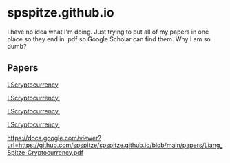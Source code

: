 # spspitze.github.io

I have no idea what I'm doing. Just trying to put all of my papers in one place so they end in .pdf so Google Scholar can find them. Why I am so dumb?

## Papers

[LScryptocurrency](https://github.com/spspitze/spspitze.github.io/blob/main/papers/Liang_Spitze_Cryptocurrency.pdf)

<a href="https://github.com/spspitze/spspitze.github.io/blob/main/papers/Liang_Spitze_Cryptocurrency.pdf" target="_blank">LScryptocurrency.</a>

<a href="https://github.com/spspitze/spspitze.github.io/blob/main/papers/Liang_Spitze_Cryptocurrency.pdf" class="image fit" type="application/pdf"><img src="images/marr_pic.jpg" alt="">LScryptocurrency.</a>

<a href="/papers/Liang_Spitze_Cryptocurrency.pdf" class="image fit" type="application/pdf"><img src="images/marr_pic.jpg" alt="">LScryptocurrency.</a>

https://docs.google.com/viewer?url=https://github.com/spspitze/spspitze.github.io/blob/main/papers/Liang_Spitze_Cryptocurrency.pdf
